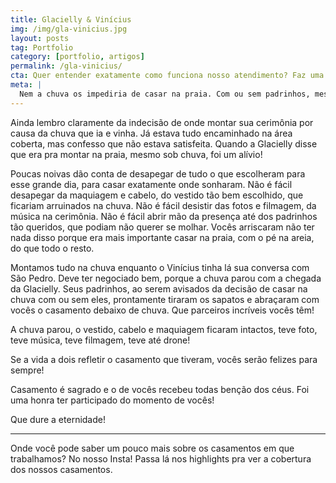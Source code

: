 ```yaml
---
title: Glacielly & Vinícius
img: /img/gla-vinicius.jpg
layout: posts
tag: Portfolio
category: [portfolio, artigos]
permalink: /gla-vinicius/
cta: Quer entender exatamente como funciona nosso atendimento? Faz uma pergunta pra gente!
meta: |
  Nem a chuva os impediria de casar na praia. Com ou sem padrinhos, mesmo que fosse sem fotos, mesmo que o cabelo caísse e o vestido molhasse, eles vieram de longe pra casar na areia.
---
```


Ainda lembro claramente da indecisão de onde montar sua cerimônia por causa da chuva que ia e vinha. Já estava tudo encaminhado na área coberta, mas confesso que não estava satisfeita. Quando a Glacielly disse que era pra montar na praia, mesmo sob chuva, foi um alívio!

Poucas noivas dão conta de desapegar de tudo o que escolheram para esse grande dia, para casar exatamente onde sonharam. Não é fácil desapegar da maquiagem e cabelo, do vestido tão bem escolhido, que ficariam arruinados na chuva. Não é fácil desistir das fotos e filmagem, da música na cerimônia. Não é fácil abrir mão da presença até dos padrinhos tão queridos, que podiam não querer se molhar. Vocês arriscaram não ter nada disso porque era mais importante casar na praia, com o pé na areia, do que todo o resto.

Montamos tudo na chuva enquanto o Vinícius tinha lá sua conversa com São Pedro. Deve ter negociado bem, porque a chuva parou com a chegada da Glacielly. Seus padrinhos, ao serem avisados da decisão de casar na chuva com ou sem eles, prontamente tiraram os sapatos e abraçaram com vocês o casamento debaixo de chuva. Que parceiros incríveis vocês têm!

A chuva parou, o vestido, cabelo e maquiagem ficaram intactos, teve foto, teve música, teve filmagem, teve até drone!

Se a vida a dois refletir o casamento que tiveram, vocês serão felizes para sempre!

Casamento é sagrado e o de vocês recebeu todas benção dos céus. Foi uma honra ter participado do momento de vocês!

Que dure a eternidade!

---

Onde você pode saber um pouco mais sobre os casamentos em que trabalhamos? No nosso Insta! Passa lá nos highlights pra ver a cobertura dos nossos casamentos.
